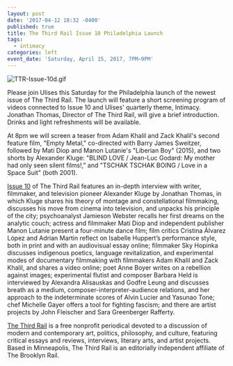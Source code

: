 ```yaml
---
layout: post
date: '2017-04-12 18:32 -0400'
published: true
title: The Third Rail Issue 10 Philadelphia Launch
tags:
  - intimacy
categories: left
event_date: 'Saturday, April 15, 2017, 7PM–9PM'
---
```

![TTR-Issue-10d.gif]({{site.baseurl}}/assets/img/TTR-Issue-10d.gif)

Please join Ulises this Saturday for the Philadelphia launch of the newest issue of The Third Rail. The launch will feature a short screening program of videos connected to Issue 10 and Ulises' quarterly theme, Intimacy. Jonathan Thomas, Director of The Third Rail, will give a brief introduction. Drinks and light refreshments will be available.

At 8pm we will screen a teaser from Adam Khalil and Zack Khalil's second feature film, "Empty Metal," co-directed with Barry James Sweitzer, followed by Mati Diop and Manon Lutanie's "Liberian Boy" (2015), and two shorts by Alexander Kluge: "BLIND LOVE / Jean-Luc Godard: My mother had only seen silent films!," and "TSCHAK TSCHAK BOING / Love in a Space Suit" (both 2001). 

[Issue 10](http://thirdrailquarterly.org/) of The Third Rail features an in-depth interview with writer, filmmaker, and television pioneer Alexander Kluge by Jonathan Thomas, in which Kluge shares his theory of montage and constellational filmmaking, discusses his move from cinema into television, and unpacks his principle of the city; psychoanalyst Jamieson Webster recalls her first dreams on the analytic couch; actress and filmmaker Mati Diop and independent publisher Manon Lutanie present a four-minute dance film; film critics Cristina Álvarez López and Adrian Martin reflect on Isabelle Huppert’s performance style, both in print and with an audiovisual essay online; filmmaker Sky Hopinka discusses indigenous poetics, language revitalization, and experimental modes of documentary filmmaking with filmmakers Adam Khalil and Zack Khalil, and shares a video online; poet Anne Boyer writes on a rebellion against images; experimental flutist and composer Barbara Held is interviewed by Alexandra Alisauskas and Godfre Leung and discusses breath as a medium, composer-interpreter-audience relations, and her approach to the indeterminate scores of Alvin Lucier and Yasunao Tone; chef Michelle Gayer offers a tool for fighting fascism; and there are artist projects by John Fleischer and Sara Greenberger Rafferty. 

[The Third Rail](http://thirdrailquarterly.org/#information) is a free nonprofit periodical devoted to a discussion of modern and contemporary art, politics, philosophy, and culture, featuring critical essays and reviews, interviews, literary arts, and artist projects. Based in Minneapolis, The Third Rail is an editorially independent affiliate of The Brooklyn Rail.
